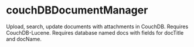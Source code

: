couchDBDocumentManager
======================

Upload, search, update documents with attachments in CouchDB. 
Requires CouchDB-Lucene.
Requires database named docs with fields for docTitle and docName.

